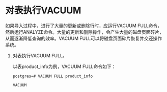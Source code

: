# 对表执行VACUUM<a name="ZH-CN_TOPIC_0242370297"></a>

如果导入过程中，进行了大量的更新或删除行时，应运行VACUUM FULL命令，然后运行ANALYZE命令。大量的更新和删除操作，会产生大量的磁盘页面碎片，从而逐渐降低查询的效率。VACUUM FULL可以将磁盘页面碎片恢复并交还操作系统。

1.  对表执行VACUUM FULL。

    以表product\_info为例，VACUUM FULL命令如下：

    ```
    postgres=# VACUUM FULL product_info
    ```

    ```
    VACUUM
    ```


